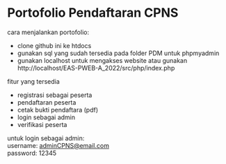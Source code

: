 # Portofolio Pendaftaran CPNS

cara menjalankan portofolio:
- clone github ini ke htdocs
- gunakan sql yang sudah tersedia pada folder PDM untuk phpmyadmin
- gunakan localhost untuk mengakses website
atau gunakan http://localhost/EAS-PWEB-A_2022/src/php/index.php <br>

fitur yang tersedia
- registrasi sebagai peserta
- pendaftaran peserta
- cetak bukti pendaftara (pdf)
- login sebagai admin
- verifikasi peserta

untuk login sebagai admin:<br>
username: adminCPNS@email.com<br>
password: 12345
